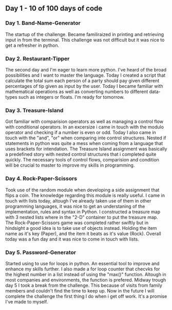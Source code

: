 ## Day 1 - 10 of 100 days of code

### Day 1. Band-Name-Generator

The startup of the challenge. Became familiraized in printing and retrieving input in from the terminal. This challenge was not difficult but it was nice to get a refresher in python.

### Day 2. Restaurant-Tipper

The second day and I'm eager to learn more python. I've heard of the broad possibilities and I want to master the language. Today I created a script that calculate the total sum each person of a party should pay given different percentages of tip given as input by the user. Today I became familiar with mathematical operations as well as converting numbers to different data-types such as integers or floats. I'm ready for tomorrow.

### Day 3. Treasure-Island

Got familiar with comparision operators as well as managing a control flow with conditional operators. In an excersize i came in touch with the modulo operator and checking if a number is even or odd. Today I also came in touch with the "and", "or" when comparing inte control structures. Nested if statements in python was quite a mess when coming from a language that uses brackets for intendation. The Treasure Island assignment was basically a predefined story with nested control structures that i completed quite quickly. The necessary tools of control flows, comparision and condition will be crucial to master to improve my skills in programming.

### Day 4. Rock-Paper-Scissors

Took use of the random module when developing a side assignment that flips a coin. The knowledge regarding this module is really useful. I came in touch with lists today, altough I've already taken use of them in other programming languages, it was nice to get an understaning of the implementation, rules and syntax in Python. I constructed a treasure map with 3 nested lists where in the "2-D" container to put the treasure map. The Rock-Paper-Scissors game was completed rather swiftly but in hindsight a good idea is to take use of objects instead. Holding the item name as it's key (Paper), and the item it beats as it's value (Rock). Overall today was a fun day and it was nice to come in touch with lists.

### Day 5. Password-Generator

Started using to use for loops in python. An essential tool to improve and enhance my skills further. I also made a for loop counter that checvks for the highest number in a list instead of using the "max()" function. Altough in most companies and environments, the function is prefered. Midway trough day 5 I took a break from the challenge. This because of visits from family members and couldn't find the time to keep up. Now in the future I will complete the challenge the first thing I do when i get off work. It's a promise I've made to myself.
